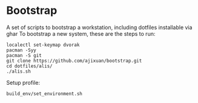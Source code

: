 # Bootstrap
A set of scripts to bootstrap a workstation, including dotfiles installable via ghar
To bootstrap a new system, these are the steps to run:
```
localectl set-keymap dvorak
pacman -Syy
pacman -S git
git clone https://github.com/ajixuan/bootstrap.git
cd dotfiles/alis/
./alis.sh
```

Setup profile:
```
build_env/set_environment.sh
```

